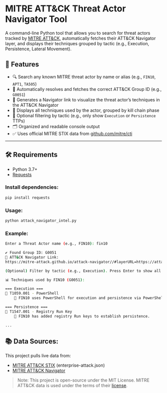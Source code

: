 # MITRE ATT&CK Threat Actor Navigator Tool

A command-line Python tool that allows you to search for threat actors tracked by [MITRE ATT&CK](https://attack.mitre.org/groups/), automatically fetches their ATT&CK Navigator layer, and displays their techniques grouped by tactic (e.g., Execution, Persistence, Lateral Movement).

## 🚀 Features

- 🔍 Search any known MITRE threat actor by name or alias (e.g., `FIN10`, `APT1`, `TA505`)
- 🧠 Automatically resolves and fetches the correct ATT&CK Group ID (e.g., `G0051`)
- 📎 Generates a Navigator link to visualize the threat actor’s techniques in the ATT&CK Navigator
- 🧰 Displays all techniques used by the actor, grouped by kill chain phase
- 🧹 Optional filtering by tactic (e.g., only show `Execution` or `Persistence` TTPs)
- 🗂 Organized and readable console output
- ✅ Uses official MITRE STIX data from [github.com/mitre/cti](https://github.com/mitre/cti)

---

## 🛠 Requirements

- Python 3.7+
- [Requests](https://pypi.org/project/requests/)


### Install dependencies:
```bash
pip install requests
```

### Usage:
```bash
python attack_navigator_intel.py
```

### Example:
```bash
Enter a Threat Actor name (e.g., FIN10): fin10

✔ Found Group ID: G0051
📎 ATT&CK Navigator Link:
https://mitre-attack.github.io/attack-navigator//#layerURL=https://attack.mitre.org/groups/G0051/G0051-enterprise-layer.json

(Optional) Filter by tactic (e.g., Execution). Press Enter to show all:

📊 Techniques used by FIN10 (G0051):

=== Execution ===
🔹 T1059.001 - PowerShell
    📝 FIN10 uses PowerShell for execution and persistence via PowerShell Empire.

=== Persistence ===
🔹 T1547.001 - Registry Run Key
    📝 FIN10 has added registry Run keys to establish persistence.

...
```

## 📚 Data Sources:
This project pulls live data from:

* [MITRE ATT&CK STIX](https://github.com/mitre/cti/tree/master/enterprise-attack) (enterprise-attack.json)
* [MITRE ATT&CK Navigator](https://mitre-attack.github.io/attack-navigator/)

> Note: This project is open-source under the MIT License. MITRE ATT&CK data is used under the terms of their [license](https://attack.mitre.org/resources/legal-and-branding/terms-of-use/).
